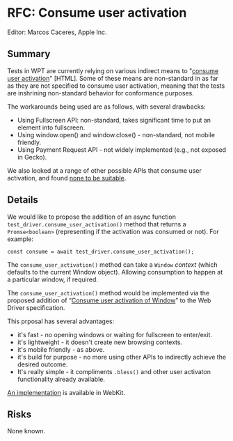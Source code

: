 # RFC: Consume user activation 

Editor: Marcos Caceres, Apple Inc.

## Summary 

Tests in WPT are currently relying on various indirect means to "[consume user activation](https://html.spec.whatwg.org/#consume-user-activation)" [HTML].
Some of these means are non-standard in as far as they are not specified to consume user activation, meaning that the tests are inshrining non-standard behavior for conformance purposes.

The workarounds being used are as follows, with several drawbacks:

* Using Fullscreen API: non-standard, takes significant time to put an element into fullscreen. 
* Using window.open() and window.close() - non-standard, not mobile friendly. 
* Using Payment Request API - not widely implemented (e.g., not exposed in Gecko). 

We also looked at a range of other possible APIs that consume user activation, and found [none to be suitable](https://github.com/web-platform-tests/wpt/issues/36727#issuecomment-1296349964). 

## Details 

We would like to propose the addition of an async function `test_driver.consume_user_activation()` method that returns a `Promse<boolean>` (representing if the activation was consumed or not). For example: 

```
const consume = await test_driver.consume_user_activation();
```

The `consume_user_activation()` method can take a `Window` <var>context</var> (which defaults to the current Window object). Allowing consumption to happen at a particular window, if required. 

The `consume_user_activation()` method would be implemented via the proposed addition of “[Consume user activation of Window](https://github.com/w3c/webdriver/pull/1695)” to the Web Driver specification.

This prposal has several advantages:
 * it's fast - no opening windows or waiting for fullscreen to enter/exit.  
 * it's lightweight - it doesn't create new browsing contexts.
 * it's mobile friendly - as above.  
 * it's build for purpose - no more using other APIs to indirectly achieve the desired outcome.
 * It's really simple - it compliments `.bless()` and other user activaton functionality already available.  

[An implementation](https://github.com/WebKit/WebKit/pull/6539) is available in WebKit.  

## Risks

None known. 
